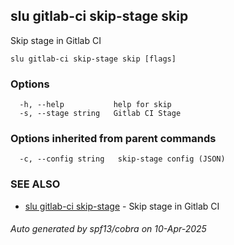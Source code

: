 ## slu gitlab-ci skip-stage skip

Skip stage in Gitlab CI

```
slu gitlab-ci skip-stage skip [flags]
```

### Options

```
  -h, --help           help for skip
  -s, --stage string   Gitlab CI Stage
```

### Options inherited from parent commands

```
  -c, --config string   skip-stage config (JSON)
```

### SEE ALSO

* [slu gitlab-ci skip-stage](slu_gitlab-ci_skip-stage.md)	 - Skip stage in Gitlab CI

###### Auto generated by spf13/cobra on 10-Apr-2025
